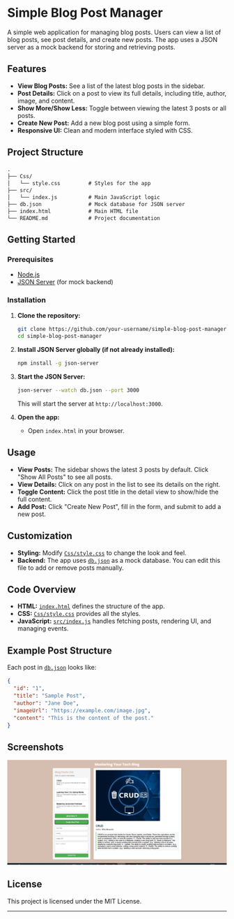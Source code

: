 # Simple Blog Post Manager

A simple web application for managing blog posts. Users can view a list of blog posts, see post details, and create new posts. The app uses a JSON server as a mock backend for storing and retrieving posts.

## Features

- **View Blog Posts:** See a list of the latest blog posts in the sidebar.
- **Post Details:** Click on a post to view its full details, including title, author, image, and content.
- **Show More/Show Less:** Toggle between viewing the latest 3 posts or all posts.
- **Create New Post:** Add a new blog post using a simple form.
- **Responsive UI:** Clean and modern interface styled with CSS.

## Project Structure

```
.
├── Css/
│   └── style.css         # Styles for the app
├── src/
│   └── index.js          # Main JavaScript logic
├── db.json               # Mock database for JSON server
├── index.html            # Main HTML file
└── README.md             # Project documentation
```

## Getting Started

### Prerequisites

- [Node.js](https://nodejs.org/)
- [JSON Server](https://github.com/typicode/json-server) (for mock backend)

### Installation

1. **Clone the repository:**
   ```sh
   git clone https://github.com/your-username/simple-blog-post-manager.git
   cd simple-blog-post-manager
   ```

2. **Install JSON Server globally (if not already installed):**
   ```sh
   npm install -g json-server
   ```

3. **Start the JSON Server:**
   ```sh
   json-server --watch db.json --port 3000
   ```
   This will start the server at `http://localhost:3000`.

4. **Open the app:**
   - Open `index.html` in your browser.

## Usage

- **View Posts:** The sidebar shows the latest 3 posts by default. Click "Show All Posts" to see all posts.
- **View Details:** Click on any post in the list to see its details on the right.
- **Toggle Content:** Click the post title in the detail view to show/hide the full content.
- **Add Post:** Click "Create New Post", fill in the form, and submit to add a new post.

## Customization

- **Styling:** Modify [`Css/style.css`](Css/style.css) to change the look and feel.
- **Backend:** The app uses [`db.json`](db.json) as a mock database. You can edit this file to add or remove posts manually.

## Code Overview

- **HTML:** [`index.html`](index.html) defines the structure of the app.
- **CSS:** [`Css/style.css`](Css/style.css) provides all the styles.
- **JavaScript:** [`src/index.js`](src/index.js) handles fetching posts, rendering UI, and managing events.

## Example Post Structure

Each post in [`db.json`](db.json) looks like:
```json
{
  "id": "1",
  "title": "Sample Post",
  "author": "Jane Doe",
  "imageUrl": "https://example.com/image.jpg",
  "content": "This is the content of the post."
}
```

## Screenshots

![Blog Post Manager Screenshot](./images/screenshot.png)

## License

This project is licensed under the MIT License.

---

